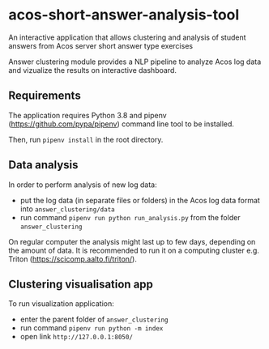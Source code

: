 # acos-short-answer-analysis-tool
An interactive application that allows clustering and analysis of student answers from Acos server short answer type exercises

Answer clustering module provides a NLP pipeline to analyze Acos log data and vizualize the results on interactive dashboard.

## Requirements

The application requires Python 3.8 and pipenv (https://github.com/pypa/pipenv) command line tool to be installed.

Then, run `pipenv install` in the root directory.

## Data analysis

In order to perform analysis of new log data:

- put the log data (in separate files or folders) in the Acos log data format into `answer_clustering/data`
- run command `pipenv run python run_analysis.py` from the folder `answer_clustering`

On regular computer the analysis might last up to few days, depending on the amount of data. 
It is recommended to run it on a computing cluster e.g. Triton (https://scicomp.aalto.fi/triton/).

## Clustering visualisation app

To run visualization application:

- enter the parent folder of `answer_clustering`
- run command `pipenv run python -m index`
- open link `http://127.0.0.1:8050/`



